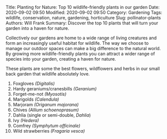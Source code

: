 Title: Planting for Nature: Top 10 wildlife-friendly plants in our garden
Date: 2020-09-02 09:50
Modified: 2020-09-02 09:50
Category: Gardening
Tags: wildlife, conservation, nature, gardening, horticulture
Slug: pollinator-plants
Authors: Will Frank
Summary: Discover the top 10 plants that will turn your garden into a haven for nature.

Collectively our gardens are home to a wide range of living creatures and form an increasingly useful habitat for wildlife.
The way we choose to manage our outdoor spaces can make a big difference to the natural world.
By growing more wildlife-friendly plants you can attract a wider range of species into your garden, creating a haven for nature.

These plants are some the best flowers, wildflowers and herbs in our small back garden that wildlife absolutely love.

1. Foxgloves *(Digitalis)*
2. Hardy geraniums/cranesbills *(Geranium)*
3. Forget-me-not *(Myosotis)*
4. Marigolds *(Calendula)*
5. Marjoram *(Origanum majorana)*
6. Chives *(Allium schoenoprasum)*
7. Dahlia (single or semi-double, *Dahlia*)
8. Ivy *(Hedera)*
9. Comfrey *(Symphytum officinale)*
10. Wild strawberries *(Fragaria vesca)*
